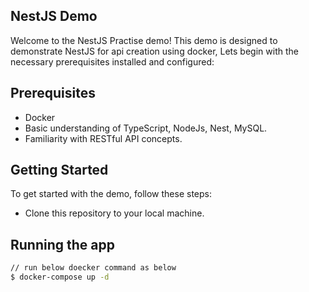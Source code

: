 ## NestJS Demo

Welcome to the NestJS Practise demo! This demo is designed to demonstrate NestJS for api creation using docker, Lets begin with the necessary prerequisites installed and configured:

## Prerequisites
- Docker
- Basic understanding of TypeScript, NodeJs, Nest, MySQL.
- Familiarity with RESTful API concepts.

## Getting Started
To get started with the demo, follow these steps:

- Clone this repository to your local machine.



## Running the app

```bash
// run below doecker command as below
$ docker-compose up -d
```

```